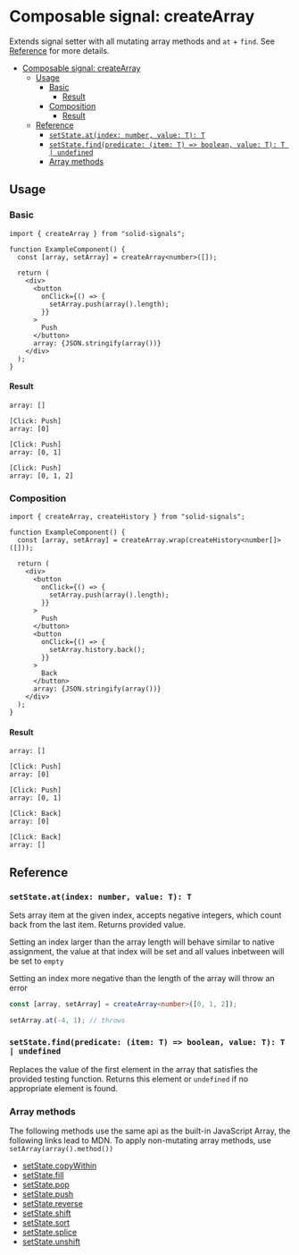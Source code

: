 # Composable signal: createArray

Extends signal setter with all mutating array methods and `at` + `find`. See [Reference](#reference) for more details.

- [Composable signal: createArray](#composable-signal-createarray)
  - [Usage](#usage)
    - [Basic](#basic)
      - [Result](#result)
    - [Composition](#composition)
      - [Result](#result-1)
  - [Reference](#reference)
    - [`setState.at(index: number, value: T): T`](#setstateatindex-number-value-t-t)
    - [`setState.find(predicate: (item: T) => boolean, value: T): T | undefined`](#setstatefindpredicate-item-t--boolean-value-t-t--undefined)
    - [Array methods](#array-methods)

## Usage

### Basic

```tsx
import { createArray } from "solid-signals";

function ExampleComponent() {
  const [array, setArray] = createArray<number>([]);

  return (
    <div>
      <button
        onClick={() => {
          setArray.push(array().length);
        }}
      >
        Push
      </button>
      array: {JSON.stringify(array())}
    </div>
  );
}
```

#### Result

```
array: []

[Click: Push]
array: [0]

[Click: Push]
array: [0, 1]

[Click: Push]
array: [0, 1, 2]
```

### Composition

```tsx
import { createArray, createHistory } from "solid-signals";

function ExampleComponent() {
  const [array, setArray] = createArray.wrap(createHistory<number[]>([]));

  return (
    <div>
      <button
        onClick={() => {
          setArray.push(array().length);
        }}
      >
        Push
      </button>
      <button
        onClick={() => {
          setArray.history.back();
        }}
      >
        Back
      </button>
      array: {JSON.stringify(array())}
    </div>
  );
}
```

#### Result

```
array: []

[Click: Push]
array: [0]

[Click: Push]
array: [0, 1]

[Click: Back]
array: [0]

[Click: Back]
array: []

```

## Reference

### `setState.at(index: number, value: T): T`

Sets array item at the given index, accepts negative integers, which count back from the last item.
Returns provided value.

Setting an index larger than the array length will behave similar to native assignment, the value at that index will be set and all values inbetween will be set to `empty`

Setting an index more negative than the length of the array will throw an error

```ts
const [array, setArray] = createArray<number>([0, 1, 2]);

setArray.at(-4, 1); // throws
```

### `setState.find(predicate: (item: T) => boolean, value: T): T | undefined`

Replaces the value of the first element in the array that satisfies the provided testing function. Returns this element or `undefined` if no appropriate element is found.

### Array methods

The following methods use the same api as the built-in JavaScript Array, the following links lead to MDN. To apply non-mutating array methods, use `setArray(array().method())`

- [setState.copyWithin](https://developer.mozilla.org/en-US/docs/Web/JavaScript/Reference/Global_Objects/Array/copyWithin)
- [setState.fill](https://developer.mozilla.org/en-US/docs/Web/JavaScript/Reference/Global_Objects/Array/fill)
- [setState.pop](https://developer.mozilla.org/en-US/docs/Web/JavaScript/Reference/Global_Objects/Array/pop)
- [setState.push](https://developer.mozilla.org/en-US/docs/Web/JavaScript/Reference/Global_Objects/Array/push)
- [setState.reverse](https://developer.mozilla.org/en-US/docs/Web/JavaScript/Reference/Global_Objects/Array/reverse)
- [setState.shift](https://developer.mozilla.org/en-US/docs/Web/JavaScript/Reference/Global_Objects/Array/shift)
- [setState.sort](https://developer.mozilla.org/en-US/docs/Web/JavaScript/Reference/Global_Objects/Array/sort)
- [setState.splice](https://developer.mozilla.org/en-US/docs/Web/JavaScript/Reference/Global_Objects/Array/splice)
- [setState.unshift](https://developer.mozilla.org/en-US/docs/Web/JavaScript/Reference/Global_Objects/Array/unshift)
